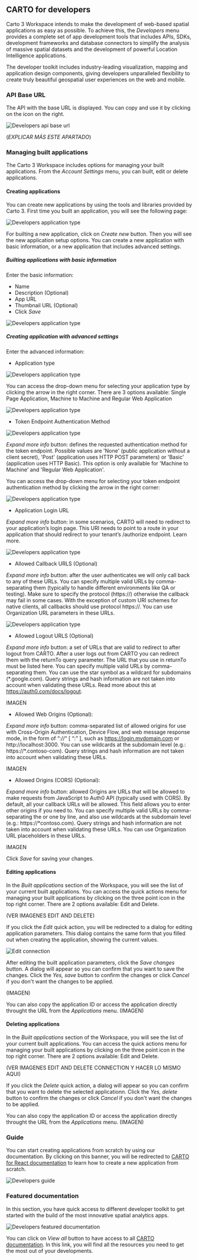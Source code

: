 ## CARTO for developers

Carto 3 Workspace intends to make the development of web-based spatial applications as easy as possible. To achieve this, the *Developers* menu provides a complete set of app development tools that includes APIs, SDKs, development frameworks and database connectors to simplify the analysis of massive spatial datasets and the development of powerful Location Intelligence applications.

The developer toolkit includes industry-leading visualization, mapping and application design components, giving developers unparalleled flexibility to create truly beautiful geospatial user experiences on the web and mobile.

### API Base URL

The API with the base URL is displayed. You can copy and use it by clicking on the icon on the right.

![Developers api base url](/img/cloud-native-workspace/developers/developers_api_base_url.png)

(*EXPLICAR MÁS ESTE APARTADO*)

### Managing built applications

The Carto 3 Workspace includes options for managing your built applications. From the *Account Settings* menu, you can built, edit or delete applications.

#### Creating applications

You can create new applications by using the tools and libraries provided by Carto 3. First time you built an application, you will see the following page:

![Developers application type](/img/cloud-native-workspace/developers/developers_create_new.png)

For builting a new application, click on *Create new* button. Then you will see the new application setup options. You can create a new application with basic information, or a new application that includes advanced settings.

##### Builting applications with basic information

Enter the basic information:

- Name
- Description (Optional)
- App URL
- Thumbnail URL (Optional)
- Click *Save*

![Developers application type](/img/cloud-native-workspace/developers/developers_basic_information.png)

##### Creating application with advanced settings

Enter the advanced information:

- Application type

![Developers application type](/img/cloud-native-workspace/developers/developers_application_type.png)

You can access the drop-down menu for selecting your application type by clicking the arrow in the right corner. There are 3 options available: Single Page Application, Machine to Machine and Regular Web Application

![Developers application type](/img/cloud-native-workspace/developers/developers_drop_down.png)

- Token Endpoint Authentication Method

![Developers application type](/img/cloud-native-workspace/developers/developers_token.png)

*Expand more info* button: defines the requested authentication method for the token endpoint. Possible values are 'None' (public application without a client secret), 'Post' (application uses HTTP POST parameters) or 'Basic' (application uses HTTP Basic). This option is only available for 'Machine to Machine' and 'Regular Web Application'.

You can access the drop-down menu for selecting your token endpoint authentication method by clicking the arrow in the right corner:

![Developers application type](/img/cloud-native-workspace/developers/developers_token_endpoint.png)

- Application Login URL

*Expand more info* button: in some scenarios, CARTO will need to redirect to your application’s login page. This URI needs to point to a route in your application that should redirect to your tenant’s /authorize endpoint. Learn more.

![Developers application type](/img/cloud-native-workspace/developers/developers_application_login_url.png)

- Allowed Callback URLS (Optional)

*Expand more info* button: after the user authenticates we will only call back to any of these URLs. You can specify multiple valid URLs by comma-separating them (typically to handle different environments like QA or testing). Make sure to specify the protocol (https://) otherwise the callback may fail in some cases. With the exception of custom URI schemes for native clients, all callbacks should use protocol https://. You can use Organization URL parameters in these URLs.

![Developers application type](/img/cloud-native-workspace/developers/developers_allowed_callback_urls.png)

- Allowed Logout URLS (Optional)

*Expand more info* button: a set of URLs that are valid to redirect to after logout from CARTO. After a user logs out from CARTO you can redirect them with the returnTo query parameter. The URL that you use in returnTo must be listed here. You can specify multiple valid URLs by comma-separating them. You can use the star symbol as a wildcard for subdomains (*.google.com). Query strings and hash information are not taken into account when validating these URLs. Read more about this at https://auth0.com/docs/logout.

IMAGEN

- Allowed Web Origins (Optional): 

*Expand more info* button: comma-separated list of allowed origins for use with Cross-Origin Authentication, Device Flow, and web message response mode, in the form of <scheme> “://“ <host> [ “:” <port>], such as https://login.mydomain.com or http://localhost:3000. You can use wildcards at the subdomain level (e.g.: https://*.contoso-com). Query strings and hash information are not taken into account when validating these URLs.

IMAGEN

- Allowed Origins (CORS) (Optional): 

*Expand more info* button: allowed Origins are URLs that will be allowed to make requests from JavaScript to Auth0 API (typically used with CORS). By default, all your callback URLs will be allowed. This field allows you to enter other origins if you need to. You can specify multiple valid URLs by comma-separating the or one by line, and also use wildcards at the subdomain level (e.g.: https://*contoso.com). Query strings and hash information are not taken into account when validating these URLs. You can use Organization URL placeholders in these URLs.

IMAGEN

Click *Save* for saving your changes. 

#### Editing applications

In the *Built applications* section of the Workspace, you will see the list of your current built applications. You can access the quick actions menu for managing your built applications by clicking on the three point icon in the top right corner. There are 2 options available: Edit and Delete.

(VER IMAGENES EDIT AND DELETE)

If you click the *Edit* quick action, you will be redirected to a dialog for editing application parameters. This dialog contains the same form that you filled out when creating the application, showing the current values.

![Edit connection](/img/cloud-native-workspace/connections/connections_edit.png)

After editing the built application parameters, click the *Save changes* button. A dialog will appear so you can confirm that you want to save the changes. Click the *Yes, save* button to confirm the changes or click *Cancel* if you don't want the changes to be applied.

(IMAGEN)

You can also copy the application ID or access the application directly throught the URL from the *Applications* menu. 
(IMAGEN)

#### Deleting applications

In the *Built applications* section of the Workspace, you will see the list of your current built applications. You can access the quick actions menu for managing your built applications by clicking on the three point icon in the top right corner. There are 2 options available: Edit and Delete.

(VER IMAGENES EDIT AND DELETE CONNECTION Y HACER LO MISMO AQUI)

If you click the *Delete* quick action, a dialog will appear so you can confirm that you want to delete the selected applicationn. Click the *Yes, delete* button to confirm the changes or click *Cancel* if you don't want the changes to be applied.


You can also copy the application ID or access the application directly throught the URL from the *Applications* menu. 
(IMAGEN)
### Guide

You can start creating applications from scratch by using our documentation. By clicking on this banner, you will be redirected to <a href="https://docs.carto.com/react/guides/getting-started//" target="_blank">CARTO for React documentation</a> to learn how to create a new application from scratch.

![Developers guide](/img/cloud-native-workspace/developers/developers_guide.png)

### Featured documentation

In this section, you have quick access to different developer toolkit to get started with the build of the most innovative spatial analytics apps.

![Developers featured documentation](/img/cloud-native-workspace/developers/developers_featured_documentation.png)

You can click on *View all* button to have access to all <a href="https://docs.carto.com/" target="_blank">CARTO documentation</a>. In this link, you will find all the resources you need to get the most out of your developments.

